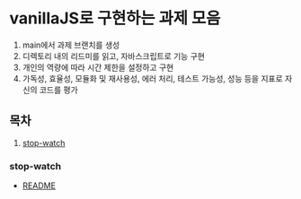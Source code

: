 # vanillaJS로 구현하는 과제 모음

1. main에서 과제 브랜치를 생성
2. 디렉토리 내의 리드미를 읽고, 자바스크립트로 기능 구현
3. 개인의 역량에 따라 시간 제한을 설정하고 구현
4. 가독성, 효율성, 모듈화 및 재사용성, 에러 처리, 테스트 가능성, 성능 등을 지표로 자신의 코드를 평가

## 목차
1. [stop-watch](#stop-watch)


### stop-watch
- [README](stop-watch/README.md)<br>
